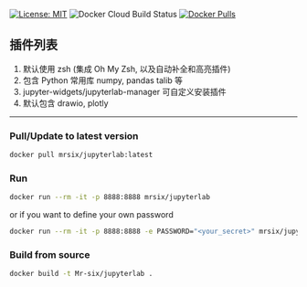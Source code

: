 [![License: MIT](https://img.shields.io/badge/License-MIT-yellow.svg)](https://github.com/Mr-six/Jupyterlab/blob/master/LICENSE)
![Docker Cloud Build Status](https://img.shields.io/docker/cloud/build/mrsix/jupyterlab)
[![Docker Pulls](https://img.shields.io/docker/pulls/mrsix/jupyterlab.svg)](https://hub.docker.com/r/mrsix/jupyterlab/)

## 插件列表
1. 默认使用 zsh (集成 Oh My Zsh, 以及自动补全和高亮插件)
2. 包含 Python 常用库 numpy, pandas talib 等
3. jupyter-widgets/jupyterlab-manager 可自定义安装插件
4. 默认包含 drawio, plotly



---

### Pull/Update to latest version
```bash
docker pull mrsix/jupyterlab:latest
```

### Run
```bash
docker run --rm -it -p 8888:8888 mrsix/jupyterlab
```

or if you want to define your own password
```bash
docker run --rm -it -p 8888:8888 -e PASSWORD="<your_secret>" mrsix/jupyterlab
```

### Build from source

```bash
docker build -t Mr-six/jupyterlab .
```